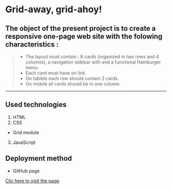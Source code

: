 # Grid-away, grid-ahoy!

The object of the present project is to create a responsive one-page web site with the folowing characteristics :
---
>  - The layout must contain : 8 cards (organized in two rows and 4 columns), a navigation sidebar with and a functional Hamburger menu.  
>  - Each card must have on link.  
>  - On tablets each row should contain 2 cards.  
>  - On mobile all cards should be in one column.  
---

## Used technologies
1. HTML
2. CSS
  * Grid module
3. JavaScript

## Deployment method

  * GitHub page

[Clic here to visit the page](https://logmodia.github.io/Grid-away_grid-ahoy/)